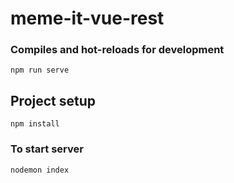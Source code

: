 # meme-it-vue-rest
### Compiles and hot-reloads for development
```
npm run serve
```

## Project setup
```
npm install
```

### To start server
```
nodemon index
```

